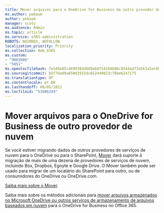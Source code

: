 ```yaml
---
title: Mover arquivos para o OneDrive for Business de outro provedor de nuvem
ms.author: pebaum
author: pebaum
manager: scotv
ms.audience: Admin
ms.topic: article
ms.service: o365-administration
ROBOTS: NOINDEX, NOFOLLOW
localization_priority: Priority
ms.collection: Adm_O365
ms.custom:
- "9003086"
- "5851"
ms.openlocfilehash: fe549e85c469938dd609eb8754160b00c8544ad73a563a5ec80a918ceec508c6
ms.sourcegitcommit: b5f7da89a650d2915dc652449623c78be6247175
ms.translationtype: HT
ms.contentlocale: pt-BR
ms.lasthandoff: 08/05/2021
ms.locfileid: "53986249"
---
```

# <a name="move-files-into-onedrive-for-business-from-another-cloud-provider"></a>Mover arquivos para o OneDrive for Business de outro provedor de nuvem

Se você estiver migrando dados de outros provedores de serviços de nuvem para o OneDrive ou para o SharePoint, [Mover](https://go.microsoft.com/fwlink/?linkid=2132453) dará suporte à migração de mais de uma dezena de provedores de serviços de nuvem, incluindo Box, Dropbox, Egnyte e Google Drive. O Mover também pode ser usado para migrar de um locatário do SharePoint para outro, ou de consumidores do OneDrive ou OneDrive.com.

[Saiba mais sobre o Mover](https://go.microsoft.com/fwlink/?linkid=2132453).

Saiba mais sobre os métodos adicionais para [mover arquivos armazenados no Microsoft OneDrive ou outros serviços de armazenamento de arquivos baseados em nuvem](https://support.microsoft.com/office/7fb28cad-7e25-451f-8b4b-2d1a71e5c0e9) para o OneDrive for Business no Office 365.
